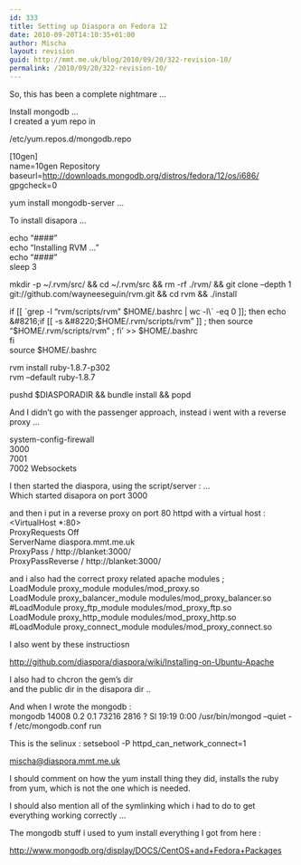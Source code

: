 ```yaml
---
id: 333
title: Setting up Diaspora on Fedora 12
date: 2010-09-20T14:10:35+01:00
author: Mischa
layout: revision
guid: http://mmt.me.uk/blog/2010/09/20/322-revision-10/
permalink: /2010/09/20/322-revision-10/
---
```

So, this has been a complete nightmare &#8230;

Install mongodb &#8230;  
I created a yum repo in 

/etc/yum.repos.d/mongodb.repo

[10gen]  
name=10gen Repository  
baseurl=http://downloads.mongodb.org/distros/fedora/12/os/i686/  
gpgcheck=0

yum install mongodb-server &#8230; 

To install disapora &#8230; 

echo &#8220;####&#8221;  
echo &#8220;Installing RVM &#8230;&#8221;  
echo &#8220;####&#8221;  
sleep 3

mkdir -p ~/.rvm/src/ && cd ~/.rvm/src && rm -rf ./rvm/ && git clone &#8211;depth 1 git://github.com/wayneeseguin/rvm.git && cd rvm && ./install

if [[ \`grep -l &#8220;rvm/scripts/rvm&#8221; $HOME/.bashrc | wc -l\` -eq 0 ]]; then  
echo &#8216;if [[ -s &#8220;$HOME/.rvm/scripts/rvm&#8221; ]] ; then source &#8220;$HOME/.rvm/scripts/rvm&#8221; ; fi&#8217; >> $HOME/.bashrc  
fi  
source $HOME/.bashrc

rvm install ruby-1.8.7-p302  
rvm &#8211;default ruby-1.8.7

pushd $DIASPORADIR && bundle install && popd

And I didn&#8217;t go with the passenger approach, instead i went with a reverse proxy &#8230;

system-config-firewall  
3000  
7001  
7002 Websockets 

I then started the diaspora, using the script/server : &#8230;  
Which started disapora on port 3000

and then i put in a reverse proxy on port 80 httpd with a virtual host :  
<VirtualHost *:80>  
ProxyRequests Off  
ServerName diaspora.mmt.me.uk  
ProxyPass / http://blanket:3000/  
ProxyPassReverse / http://blanket:3000/  
</VirtualHost>

and i also had the correct proxy related apache modules ;  
LoadModule proxy\_module modules/mod\_proxy.so  
LoadModule proxy\_balancer\_module modules/mod\_proxy\_balancer.so  
#LoadModule proxy\_ftp\_module modules/mod\_proxy\_ftp.so  
LoadModule proxy\_http\_module modules/mod\_proxy\_http.so  
#LoadModule proxy\_connect\_module modules/mod\_proxy\_connect.so

I also went by these instructiosn 

http://github.com/diaspora/diaspora/wiki/Installing-on-Ubuntu-Apache

I also had to chcron the gem&#8217;s dir  
and the public dir in the disapora dir .. 

And when I wrote the mongodb :  
mongodb 14008 0.2 0.1 73216 2816 ? Sl 19:19 0:00 /usr/bin/mongod &#8211;quiet -f /etc/mongodb.conf run

This is the selinux : setsebool -P httpd\_can\_network_connect=1

mischa@diaspora.mmt.me.uk 

I should comment on how the yum install thing they did, installs the ruby from yum, which is not the one which is needed.

I should also mention all of the symlinking which i had to do to get everything working correctly &#8230;

The mongodb stuff i used to yum install everything I got from here : 

http://www.mongodb.org/display/DOCS/CentOS+and+Fedora+Packages